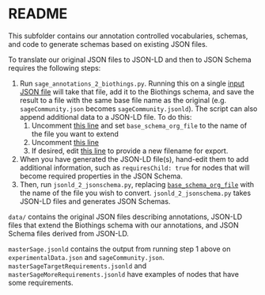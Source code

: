 # README

This subfolder contains our annotation controlled vocabularies, schemas, and
code to generate schemas based on existing JSON files.

To translate our original JSON files to JSON-LD and then to JSON Schema requires
the following steps:

1. Run `sage_annotations_2_biothings.py`. Running this on a single [input JSON file](https://github.com/Sage-Bionetworks/synapseAnnotations/blob/d1d2a65105c6c1f3cbc62e58b20abc800d0c9c9e/synapseAnnotations/sage_annotations_2_biothings.py#L55)
will take that file, add it to the Biothings schema, and save the result to a
file with the same base file name as the original (e.g. `sageCommunity.json`
becomes `sageCommunity.jsonld`). The script can also append additional data to a
JSON-LD file. To do this:
    1. Uncomment [this line](https://github.com/Sage-Bionetworks/synapseAnnotations/blob/d1d2a65105c6c1f3cbc62e58b20abc800d0c9c9e/synapseAnnotations/sage_annotations_2_biothings.py#L60) and set `base_schema_org_file` to the name of the file you want to extend
    1. Uncomment [this line](https://github.com/Sage-Bionetworks/synapseAnnotations/blob/d1d2a65105c6c1f3cbc62e58b20abc800d0c9c9e/synapseAnnotations/sage_annotations_2_biothings.py#L65)
    1. If desired, edit [this line](https://github.com/Sage-Bionetworks/synapseAnnotations/blob/d1d2a65105c6c1f3cbc62e58b20abc800d0c9c9e/synapseAnnotations/sage_annotations_2_biothings.py#L172) to provide a new filename for export.
1. When you have generated the JSON-LD file(s), hand-edit them to add additional
  information, such as `requiresChild: true` for nodes that will become required
  properties in the JSON Schema.
1. Then, run `jsonld_2_jsonschema.py`, replacing [`base_schema_org_file`](https://github.com/Sage-Bionetworks/synapseAnnotations/blob/d1d2a65105c6c1f3cbc62e58b20abc800d0c9c9e/synapseAnnotations/jsonld_2_jsonschema.py#L18) with the name of the file you wish to convert. `jsonld_2_jsonschema.py` takes JSON-LD files and generates JSON Schemas.

`data/` contains the original JSON files describing annotations, JSON-LD files
that extend the Biothings schema with our annotations, and JSON Schema files
derived from JSON-LD.

`masterSage.jsonld` contains the output from running step 1 above on
`experimentalData.json` and `sageCommunity.json`.
`masterSageTargetRequirements.jsonld` and `masterSageMoreRequirements.jsonld`
have examples of nodes that have some requirements.

